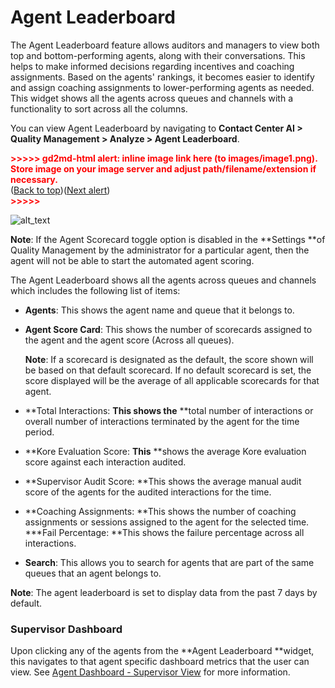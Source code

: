 # Agent Leaderboard

The Agent Leaderboard feature allows auditors and managers to view both top and bottom-performing agents, along with their conversations. This helps to make informed decisions regarding incentives and coaching assignments. Based on the agents' rankings, it becomes easier to identify and assign coaching assignments to lower-performing agents as needed. This widget shows all the agents across queues and channels with a functionality to sort across all the columns.

You can view Agent Leaderboard by navigating to **Contact Center AI **>** Quality Management **>** Analyze **>** Agent Leaderboard**.



<p id="gdcalert1" ><span style="color: red; font-weight: bold">>>>>>  gd2md-html alert: inline image link here (to images/image1.png). Store image on your image server and adjust path/filename/extension if necessary. </span><br>(<a href="#">Back to top</a>)(<a href="#gdcalert2">Next alert</a>)<br><span style="color: red; font-weight: bold">>>>>> </span></p>


![alt_text](images/image1.png "image_tooltip")


**Note**: If the Agent Scorecard toggle option is disabled in the **Settings **of Quality Management by the administrator for a particular agent, then the agent will not be able to start the automated agent scoring.

The Agent Leaderboard shows all the agents across queues and channels which includes the following list of items:



* **Agents**: This shows the agent name and queue that it belongs to.
* **Agent Score Card**: This shows the number of scorecards assigned to the agent and the agent score (Across all queues).

    **Note**: If a scorecard is designated as the default, the score shown will be based on that default scorecard. If no default scorecard is set, the score displayed will be the average of all applicable scorecards for that agent.

* **Total Interactions: **This shows the** **total number of interactions or overall number of interactions terminated by the agent for the time period.
* **Kore Evaluation Score: **This** **shows the average Kore evaluation score against each interaction audited.
* **Supervisor Audit Score: **This shows the average manual audit score of the agents for the audited interactions for the time.
* **Coaching Assignments: **This shows the number of coaching assignments or 	sessions assigned to the agent for the selected time.
***Fail Percentage: **This shows the failure percentage across all interactions.
* **Search**: This allows you to search for agents that are part of the same queues that an agent belongs to.

**Note**: The agent leaderboard is set to display data from the past 7 days by default.


### Supervisor Dashboard

Upon clicking any of the agents from the **Agent Leaderboard **widget, this navigates to that agent specific dashboard metrics that the user can view. See [Agent Dashboard - Supervisor View](https://docs.google.com/document/d/14fy5q7jKjzfdt9UZBlDvvpr3XYYM2Au03zKMVyCM9L4/edit) for more information.
